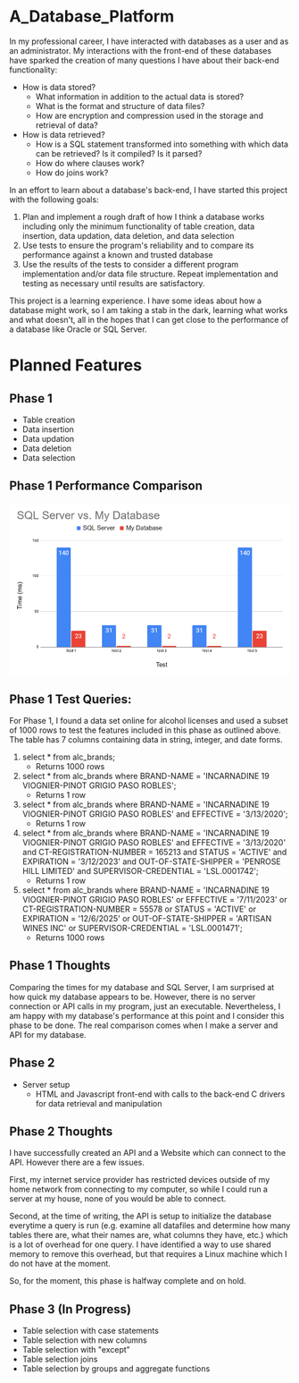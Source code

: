 # A_Database_Platform

In my professional career, I have interacted with databases as a user and as an administrator. My interactions with the front-end of these databases have sparked the creation of many questions I have about their back-end functionality:

- How is data stored?
	- What information in addition to the actual data is stored?
	- What is the format and structure of data files?
	- How are encryption and compression used in the storage and retrieval of data?
- How is data retrieved?
	- How is a SQL statement transformed into something with which data can be retrieved? Is it compiled? Is it parsed?
	- How do where clauses work?
	- How do joins work?

In an effort to learn about a database's back-end, I have started this project with the following goals:

1. Plan and implement a rough draft of how I think a database works including only the minimum functionality of table creation, data insertion, data updation, data deletion, and data selection
2. Use tests to ensure the program's reliability and to compare its performance against a known and trusted database
3. Use the results of the tests to consider a different program implementation and/or data file structure. Repeat implementation and testing as necessary until results are satisfactory.

This project is a learning experience. I have some ideas about how a database might work, so I am taking a stab in the dark, learning what works and what doesn't, all in the hopes that I can get close to the performance of a database like Oracle or SQL Server. 

# Planned Features
## Phase 1
- Table creation
- Data insertion
- Data updation
- Data deletion
- Data selection

## Phase 1 Performance Comparison

<img src="Phase_1_Comparisons.png" style="display: block; margin: auto;" />

##  Phase 1 Test Queries:

For Phase 1, I found a data set online for alcohol licenses and used a subset of 1000 rows to test the features included in this phase as outlined above. The table has 7 columns containing data in string, integer, and date forms.

1. select * from alc_brands;
	- Returns 1000 rows
2. select * from alc_brands where BRAND-NAME = 'INCARNADINE 19 VIOGNIER-PINOT GRIGIO PASO ROBLES';
	- Returns 1 row
3. select * from alc_brands where BRAND-NAME = 'INCARNADINE 19 VIOGNIER-PINOT GRIGIO PASO ROBLES' and EFFECTIVE = '3/13/2020';
	- Returns 1 row
4. select * from alc_brands where BRAND-NAME = 'INCARNADINE 19 VIOGNIER-PINOT GRIGIO PASO ROBLES' and EFFECTIVE = '3/13/2020' and CT-REGISTRATION-NUMBER = 165213 and STATUS = 'ACTIVE' and EXPIRATION = '3/12/2023' and OUT-OF-STATE-SHIPPER = 'PENROSE HILL LIMITED' and SUPERVISOR-CREDENTIAL = 'LSL.0001742';
	- Returns 1 row
5. select * from alc_brands where BRAND-NAME = 'INCARNADINE 19 VIOGNIER-PINOT GRIGIO PASO ROBLES' or EFFECTIVE = '7/11/2023' or CT-REGISTRATION-NUMBER = 55578 or STATUS = 'ACTIVE' or EXPIRATION = '12/6/2025' or OUT-OF-STATE-SHIPPER = 'ARTISAN WINES INC' or SUPERVISOR-CREDENTIAL = 'LSL.0001471';
	- Returns 1000 rows
	
##  Phase 1 Thoughts

Comparing the times for my database and SQL Server, I am surprised at how quick my database appears to be. However, there is no server connection or API calls in my program, just an executable. Nevertheless, I am happy with my database's performance at this point and I consider this phase to be done. The real comparison comes when I make a server and API for my database.

## Phase 2
- Server setup
	- HTML and Javascript front-end with calls to the back-end C drivers for data retrieval and manipulation

##  Phase 2 Thoughts

I have successfully created an API and a Website which can connect to the API. However there are a few issues. 

First, my internet service provider has restricted devices outside of my home network from connecting to my computer, so while I could run a server at my house, none of you would be able to connect. 

Second, at the time of writing, the API is setup to initialize the database everytime a query is run (e.g. examine all datafiles and determine how many tables there are, what their names are, what columns they have, etc.) which is a lot of overhead for one query. I have identified a way to use shared memory to remove this overhead, but that requires a Linux machine which I do not have at the moment. 

So, for the moment, this phase is halfway complete and on hold.

## Phase 3 (In Progress)
- Table selection with case statements
- Table selection with new columns
- Table selection with "except"
- Table selection joins
- Table selection by groups and aggregate functions
